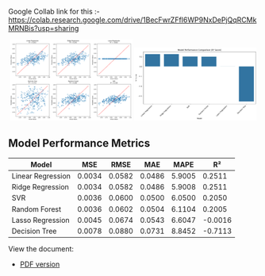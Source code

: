 Google Collab link for this :-https://colab.research.google.com/drive/1BecFwrZFfI6WP9NxDePjQqRCMkMRNBis?usp=sharing

<p align="center">
  
  <img src="https://github.com/AnMaster15/LE_prediction/blob/main/Eval_prediction.png" width="49%" />
  <img src="https://github.com/AnMaster15/LE_prediction/blob/main/R2_result.png" width="49%" />
</p>

## Model Performance Metrics

| Model | MSE | RMSE | MAE | MAPE | R² |
|-------|-----|------|-----|------|-----|
| Linear Regression | 0.0034 | 0.0582 | 0.0486 | 5.9005 | 0.2511 |
| Ridge Regression | 0.0034 | 0.0582 | 0.0486 | 5.9008 | 0.2511 |
| SVR | 0.0036 | 0.0600 | 0.0500 | 6.0500 | 0.2050 |
| Random Forest | 0.0036 | 0.0602 | 0.0504 | 6.1104 | 0.2005 |
| Lasso Regression | 0.0045 | 0.0674 | 0.0543 | 6.6047 | -0.0016 |
| Decision Tree | 0.0078 | 0.0880 | 0.0731 | 8.8452 | -0.7113 |

View the document:
- [PDF version](https://github.com/AnMaster15/LE_prediction/blob/main/results.pdf)
